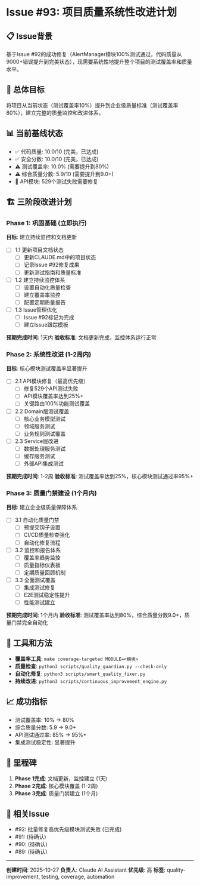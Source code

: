 
# Issue #93: 项目质量系统性改进计划

## 📋 Issue背景
基于Issue #92的成功修复（AlertManager模块100%测试通过，代码质量从9000+错误提升到完美状态），现需要系统性地提升整个项目的测试覆盖率和质量水平。

## 🎯 总体目标
将项目从当前状态（测试覆盖率10%）提升到企业级质量标准（测试覆盖率80%），建立完整的质量监控和改进体系。

## 📊 当前基线状态
- ✅ 代码质量: 10.0/10 (完美，已达成)
- ✅ 安全分数: 10.0/10 (完美，已达成)  
- ⚠️ 测试覆盖率: 10.0% (需要提升到80%)
- ⚠️ 综合质量分数: 5.9/10 (需要提升到9.0+)
- 🚨 API模块: 529个测试失败需要修复

## 🏗️ 三阶段改进计划

### Phase 1: 巩固基础 (立即执行)
**目标**: 建立持续监控和文档更新
- [ ] 1.1 更新项目文档状态
  - [ ] 更新CLAUDE.md中的项目状态
  - [ ] 记录Issue #92修复成果
  - [ ] 更新测试指南和质量标准
- [ ] 1.2 建立持续监控体系
  - [ ] 设置自动化质量检查
  - [ ] 建立覆盖率监控
  - [ ] 配置定期质量报告
- [ ] 1.3 Issue管理优化
  - [ ] Issue #92标记为完成
  - [ ] 建立Issue跟踪模板

**预期完成时间**: 1天内
**验收标准**: 文档更新完成，监控体系运行正常

### Phase 2: 系统性改进 (1-2周内)
**目标**: 核心模块测试覆盖率显著提升
- [ ] 2.1 API模块修复（最高优先级）
  - [ ] 修复529个API测试失败
  - [ ] API模块覆盖率达到25%+
  - [ ] 关键路由100%功能测试覆盖
- [ ] 2.2 Domain层测试覆盖
  - [ ] 核心业务模型测试
  - [ ] 领域服务测试
  - [ ] 业务规则测试覆盖
- [ ] 2.3 Service层改进
  - [ ] 数据处理服务测试
  - [ ] 缓存服务测试
  - [ ] 外部API集成测试

**预期完成时间**: 1-2周
**验收标准**: 测试覆盖率达到25%，核心模块测试通过率95%+

### Phase 3: 质量门禁建设 (1个月内)
**目标**: 建立企业级质量保障体系
- [ ] 3.1 自动化质量门禁
  - [ ] 预提交钩子设置
  - [ ] CI/CD质量检查强化
  - [ ] 自动化修复流程
- [ ] 3.2 监控和报告体系
  - [ ] 覆盖率趋势监控
  - [ ] 质量指标仪表板
  - [ ] 定期质量回顾机制
- [ ] 3.3 全面测试覆盖
  - [ ] 集成测试修复
  - [ ] E2E测试稳定性提升
  - [ ] 性能测试建立

**预期完成时间**: 1个月内
**验收标准**: 测试覆盖率达到80%，综合质量分数9.0+，质量门禁完全自动化

## 🔧 工具和方法
- **覆盖率工具**: `make coverage-targeted MODULE=<模块>`
- **质量检查**: `python3 scripts/quality_guardian.py --check-only`
- **自动化修复**: `python3 scripts/smart_quality_fixer.py`
- **持续改进**: `python3 scripts/continuous_improvement_engine.py`

## 📈 成功指标
- 测试覆盖率: 10% → 80%
- 综合质量分数: 5.9 → 9.0+
- API测试通过率: 85% → 95%+
- 集成测试稳定性: 显著提升

## 🎯 里程碑
1. **Phase 1完成**: 文档更新，监控建立 (1天)
2. **Phase 2完成**: 核心模块覆盖 (1-2周)
3. **Phase 3完成**: 质量门禁建立 (1个月)

## 🔗 相关Issue
- #92: 批量修复高优先级模块测试失败 (已完成)
- #91: (待确认)
- #90: (待确认)
- #89: (待确认)

---

**创建时间**: 2025-10-27
**负责人**: Claude AI Assistant
**优先级**: 高
**标签**: quality-improvement, testing, coverage, automation
